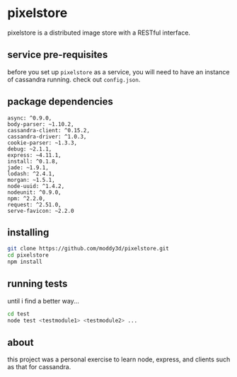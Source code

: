 pixelstore
==========

pixelstore is a distributed image store with a RESTful interface.

service pre-requisites
-----------------------

before you set up `pixelstore` as a service, you will need to have an
instance of cassandra running.  check out `config.json`.

package dependencies
--------------------

```
async: ^0.9.0,
body-parser: ~1.10.2,
cassandra-client: ^0.15.2,
cassandra-driver: ^1.0.3,
cookie-parser: ~1.3.3,
debug: ~2.1.1,
express: ~4.11.1,
install: ^0.1.8,
jade: ~1.9.1,
lodash: ^2.4.1,
morgan: ~1.5.1,
node-uuid: ^1.4.2,
nodeunit: ^0.9.0,
npm: ^2.2.0,
request: ^2.51.0,
serve-favicon: ~2.2.0
```

installing
----------

```bash
git clone https://github.com/moddy3d/pixelstore.git
cd pixelstore
npm install
```

running tests
-------------

until i find a better way...

```bash
cd test
node test <testmodule1> <testmodule2> ...
```

about
-----

this project was a personal exercise to learn node, express, and clients such as that for cassandra.
